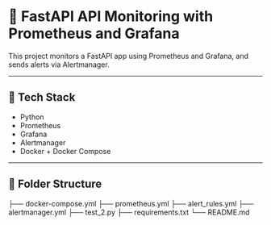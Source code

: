 # 🚀 FastAPI API Monitoring with Prometheus and Grafana

This project monitors a FastAPI app using Prometheus and Grafana, and sends alerts via Alertmanager.

---

## 🔧 Tech Stack

- Python
- Prometheus
- Grafana
- Alertmanager
- Docker + Docker Compose

---

## 📁 Folder Structure


├── docker-compose.yml
├── prometheus.yml
├── alert_rules.yml
├── alertmanager.yml
├── test_2.py
├── requirements.txt
└── README.md

